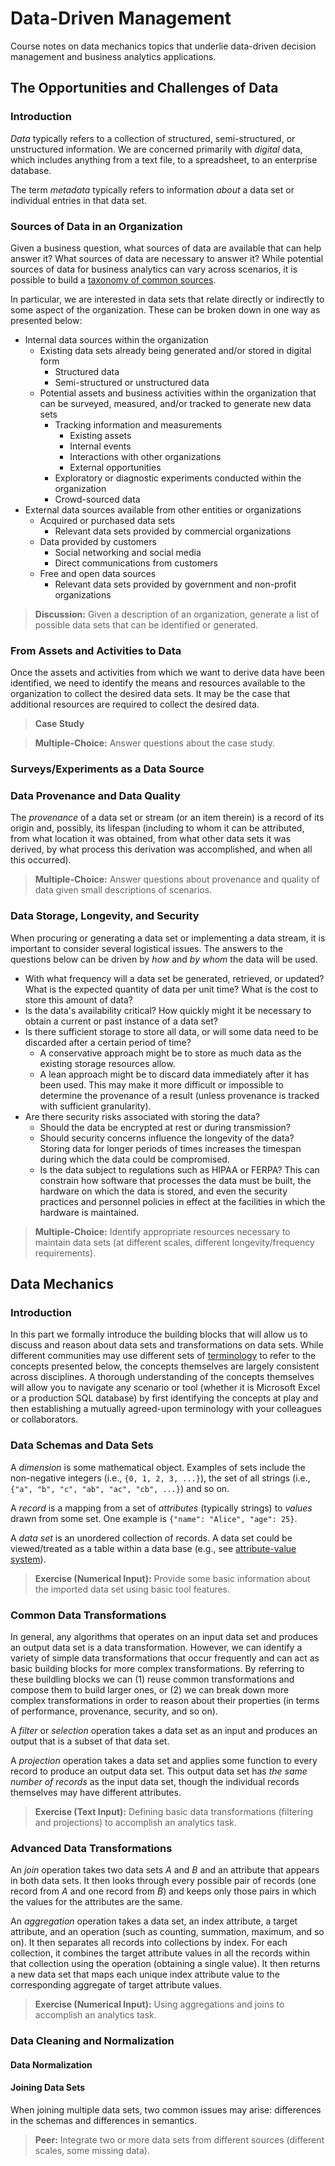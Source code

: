 # Data-Driven Management
Course notes on data mechanics topics that underlie data-driven decision management and business analytics applications.

## The Opportunities and Challenges of Data

### Introduction

*Data* typically refers to a collection of structured, semi-structured, or unstructured information. We are concerned primarily with *digital* data, which includes anything from a text file, to a spreadsheet, to an enterprise database.

The term *metadata* typically refers to information *about* a data set or individual entries in that data set.

### Sources of Data in an Organization

Given a business question, what sources of data are available that can help answer it? What sources of data are necessary to answer it? While potential sources of data for business analytics can vary across scenarios, it is possible to build a [taxonomy of common sources](http://cambridgeservicealliance.eng.cam.ac.uk/resources/Downloads/Monthly%20Papers/2014_March_DataDrivenBusinessModels.pdf).

In particular, we are interested in data sets that relate directly or indirectly to some aspect of the organization. These can be broken down in one way as presented below:
* Internal data sources within the organization
  * Existing data sets already being generated and/or stored in digital form
    * Structured data
    * Semi-structured or unstructured data
  * Potential assets and business activities within the organization that can be surveyed, measured, and/or tracked to generate new data sets
    * Tracking information and measurements
      * Existing assets
      * Internal events
      * Interactions with other organizations
      * External opportunities
    * Exploratory or diagnostic experiments conducted within the organization
    * Crowd-sourced data
* External data sources available from other entities or organizations
  * Acquired or purchased data sets
    * Relevant data sets provided by commercial organizations
  * Data provided by customers
    * Social networking and social media
    * Direct communications from customers
  * Free and open data sources
    * Relevant data sets provided by government and non-profit organizations

> **Discussion:** Given a description of an organization, generate a list of possible data sets that can be identified or generated.

### From Assets and Activities to Data

Once the assets and activities from which we want to derive data have been identified, we need to identify the means and resources available to the organization to collect the desired data sets. It may be the case that additional resources are required to collect the desired data.

> **Case Study**

> **Multiple-Choice:** Answer questions about the case study.

### Surveys/Experiments as a Data Source

### Data Provenance and Data Quality

The *provenance* of a data set or stream (or an item therein) is a record of its origin and, possibly, its lifespan (including to whom it can be attributed, from what location it was obtained, from what other data sets it was derived, by what process this derivation was accomplished, and when all this occurred).

> **Multiple-Choice:** Answer questions about provenance and quality of data given small descriptions of scenarios.

### Data Storage, Longevity, and Security

When procuring or generating a data set or implementing a data stream, it is important to consider several logistical issues. The answers to the questions below can be driven by *how* and *by whom* the data will be used.

* With what frequency will a data set be generated, retrieved, or updated? What is the expected quantity of data per unit time? What is the cost to store this amount of data?
* Is the data's availability critical? How quickly might it be necessary to obtain a current or past instance of a data set?
* Is there sufficient storage to store all data, or will some data need to be discarded after a certain period of time?
  * A conservative approach might be to store as much data as the existing storage resources allow.
  * A lean approach might be to discard data immediately after it has been used. This may make it more difficult or impossible to determine the provenance of a result (unless provenance is tracked with sufficient granularity).
* Are there security risks associated with storing the data?
  * Should the data be encrypted at rest or during transmission?
  * Should security concerns influence the longevity of the data? Storing data for longer periods of times increases the timespan during which the data could be compromised.
  * Is the data subject to regulations such as HIPAA or FERPA? This can constrain how software that processes the data must be built, the hardware on which the data is stored, and even the security practices and personnel policies in effect at the facilities in which the hardware is maintained.

> **Multiple-Choice:** Identify appropriate resources necessary to maintain data sets (at different scales, different longevity/frequency requirements).

## Data Mechanics

### Introduction

In this part we formally introduce the building blocks that will allow us to discuss and reason about data sets and transformations on data sets. While different communities may use different sets of [terminology](https://en.wikipedia.org/wiki/Relational_database#Terminology) to refer to the concepts presented below, the concepts themselves are largely consistent across disciplines. A thorough understanding of the concepts themselves will allow you to navigate any scenario or tool (whether it is Microsoft Excel or a production SQL database) by first identifying the concepts at play and then establishing a mutually agreed-upon terminology with your colleagues or collaborators.

### Data Schemas and Data Sets

A *dimension* is some mathematical object. Examples of sets include the non-negative integers (i.e., `{0, 1, 2, 3, ...}`), the set of all strings (i.e., `{"a", "b", "c", "ab", "ac", "cb", ...}`) and so on.

A *record* is a mapping from a set of *attributes* (typically strings) to *values* drawn from some set. One example is `{"name": "Alice", "age": 25}`.

A *data set* is an unordered collection of records. A data set could be viewed/treated as a table within a data base (e.g., see [attribute-value system](https://en.wikipedia.org/wiki/Attribute-value_system)).

> **Exercise (Numerical Input):** Provide some basic information about the imported data set using basic tool features.

### Common Data Transformations

In general, any algorithms that operates on an input data set and produces an output data set is a data transformation. However, we can identify a variety of simple data transformations that occur frequently and can act as basic building blocks for more complex transformations. By referring to these buildling blocks we can (1) reuse common transformations and compose them to build larger ones, or (2) we can break down more complex transformations in order to reason about their properties (in terms of performance, provenance, security, and so on).

A *filter* or *selection* operation takes a data set as an input and produces an output that is a subset of that data set.

A *projection* operation takes a data set and applies some function to every record to produce an output data set. This output data set has *the same number of records* as the input data set, though the individual records themselves may have different attributes.

> **Exercise (Text Input):** Defining basic data transformations (filtering and projections) to accomplish an analytics task.

### Advanced Data Transformations

An *join* operation takes two data sets *A* and *B* and an attribute that appears in both data sets. It then looks through every possible pair of records (one record from *A* and one record from *B*) and keeps only those pairs in which the values for the attributes are the same.

An *aggregation* operation takes a data set, an index attribute, a target attribute, and an operation (such as counting, summation, maximum, and so on). It then separates all records into collections by index. For each collection, it combines the target attribute values in all the records within that collection using the operation (obtaining a single value). It then returns a new data set that maps each unique index attribute value to the corresponding aggregate of target attribute values.

> **Exercise (Numerical Input):** Using aggregations and joins to accomplish an analytics task.

### Data Cleaning and Normalization

#### Data Normalization

#### Joining Data Sets

When joining multiple data sets, two common issues may arise: differences in the schemas and differences in semantics.

> **Peer:** Integrate two or more data sets from different sources (different scales, some missing data).
